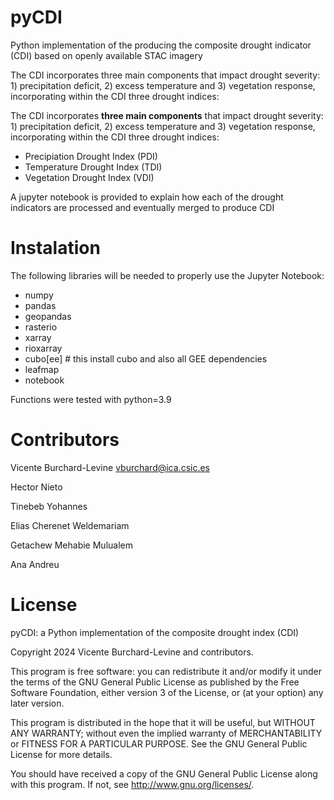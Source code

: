# pyCDI 

Python implementation of the producing the composite drought indicator (CDI) based on openly available STAC imagery

The CDI incorporates three main components that impact drought severity: 1) precipitation deficit, 2) excess temperature and 3) vegetation response, incorporating within the CDI three drought indices:

The CDI incorporates **three main components** that impact drought severity: 1) precipitation deficit, 2) excess temperature and 3) vegetation response, incorporating within the CDI three drought indices:

- Precipiation Drought Index (PDI)
- Temperature Drought Index (TDI)
- Vegetation Drought Index (VDI)

A jupyter notebook is provided to explain how each of the drought indicators are processed and eventually merged to produce CDI

# Instalation 

The following libraries will be needed to properly use the Jupyter Notebook:

- numpy 
- pandas
- geopandas
- rasterio
- xarray
- rioxarray
- cubo[ee] # this install cubo and also all GEE dependencies
- leafmap
- notebook 

Functions were tested with python=3.9

# Contributors
Vicente Burchard-Levine vburchard@ica.csic.es

Hector Nieto 

Tinebeb Yohannes

Elias Cherenet Weldemariam

Getachew Mehabie Mulualem

Ana Andreu

# License  
pyCDI: a Python implementation of the composite drought index (CDI)

Copyright 2024 Vicente Burchard-Levine and contributors.

This program is free software: you can redistribute it and/or modify it under the terms of the GNU General Public License as published by the Free Software Foundation, either version 3 of the License, or (at your option) any later version.

This program is distributed in the hope that it will be useful, but WITHOUT ANY WARRANTY; without even the implied warranty of MERCHANTABILITY or FITNESS FOR A PARTICULAR PURPOSE. See the GNU General Public License for more details.

You should have received a copy of the GNU General Public License along with this program. If not, see http://www.gnu.org/licenses/.
